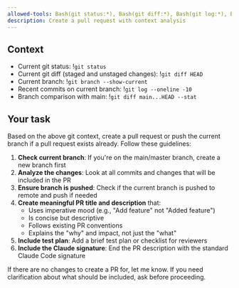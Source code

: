 ```yaml
---
allowed-tools: Bash(git status:*), Bash(git diff:*), Bash(git log:*), Bash(git branch:*), Bash(git push:*), Bash(gh pr:*), Bash(git checkout:*), Bash(git commit:*), Bash(git add:*)
description: Create a pull request with context analysis
---
```


## Context

- Current git status: !`git status`
- Current git diff (staged and unstaged changes): !`git diff HEAD`
- Current branch: !`git branch --show-current`
- Recent commits on current branch: !`git log --oneline -10`
- Branch comparison with main: !`git diff main...HEAD --stat`

## Your task

Based on the above git context, create a pull request or push the current branch if a pull request exists already. Follow these guidelines:

1. **Check current branch**: If you're on the main/master branch, create a new branch first
2. **Analyze the changes**: Look at all commits and changes that will be included in the PR
3. **Ensure branch is pushed**: Check if the current branch is pushed to remote and push if needed
4. **Create meaningful PR title and description** that:
   - Uses imperative mood (e.g., "Add feature" not "Added feature")
   - Is concise but descriptive
   - Follows existing PR conventions
   - Explains the "why" and impact, not just the "what"
5. **Include test plan**: Add a brief test plan or checklist for reviewers
6. **Include the Claude signature**: End the PR description with the standard Claude Code signature

If there are no changes to create a PR for, let me know. If you need clarification about what should be included, ask before proceeding.
